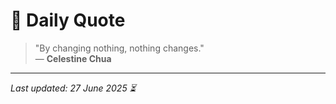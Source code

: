 # 📜 Daily Quote

> "By changing nothing, nothing changes."  
> — **Celestine Chua**

---

_Last updated: 27 June 2025 ⏳_
